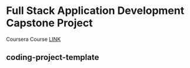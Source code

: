 # Full Stack Application Development Capstone Project

Coursera Course [LINK](https://www.coursera.org/learn/ibm-cloud-native-full-stack-development-capstone)

## coding-project-template
